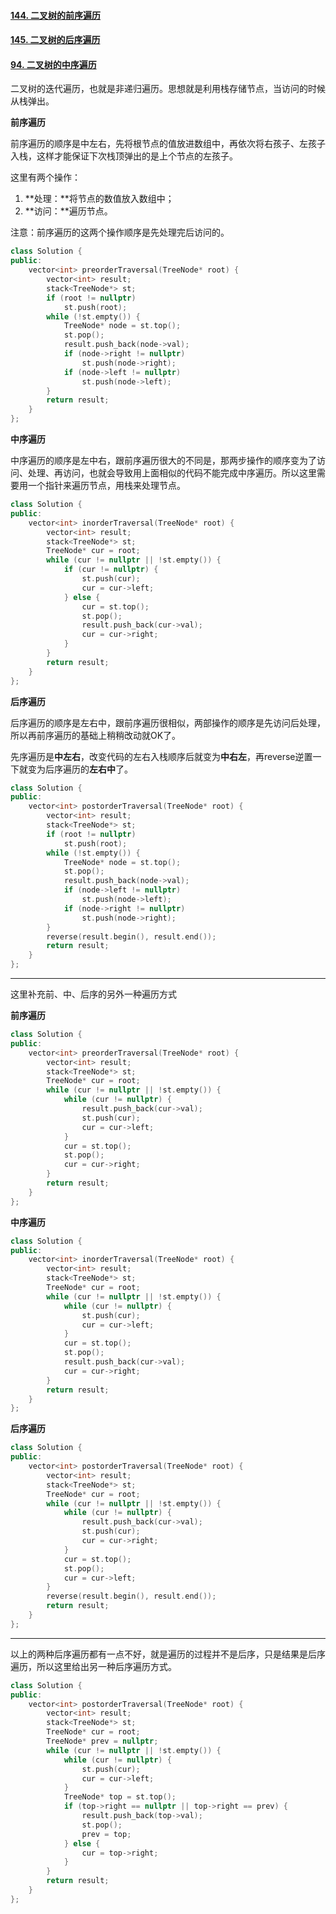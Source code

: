 #### [144. 二叉树的前序遍历](https://leetcode.cn/problems/binary-tree-preorder-traversal/)

#### [145. 二叉树的后序遍历](https://leetcode.cn/problems/binary-tree-postorder-traversal/)

#### [94. 二叉树的中序遍历](https://leetcode.cn/problems/binary-tree-inorder-traversal/)

二叉树的迭代遍历，也就是非递归遍历。思想就是利用栈存储节点，当访问的时候从栈弹出。

**前序遍历**

前序遍历的顺序是中左右，先将根节点的值放进数组中，再依次将右孩子、左孩子入栈，这样才能保证下次栈顶弹出的是上个节点的左孩子。

这里有两个操作：

1. **处理：**将节点的数值放入数组中；
2. **访问：**遍历节点。

注意：前序遍历的这两个操作顺序是先处理完后访问的。

```cpp
class Solution {
public:
    vector<int> preorderTraversal(TreeNode* root) {
        vector<int> result;
        stack<TreeNode*> st;
        if (root != nullptr)    
            st.push(root);
        while (!st.empty()) {
            TreeNode* node = st.top();
            st.pop();
            result.push_back(node->val);
            if (node->right != nullptr)
                st.push(node->right);
            if (node->left != nullptr)
                st.push(node->left);
        }
        return result;
    }
};
```

**中序遍历**

中序遍历的顺序是左中右，跟前序遍历很大的不同是，那两步操作的顺序变为了访问、处理、再访问，也就会导致用上面相似的代码不能完成中序遍历。所以这里需要用一个指针来遍历节点，用栈来处理节点。

```cpp
class Solution {
public:
    vector<int> inorderTraversal(TreeNode* root) {
        vector<int> result;
        stack<TreeNode*> st;
        TreeNode* cur = root;
        while (cur != nullptr || !st.empty()) {
            if (cur != nullptr) {
                st.push(cur);
                cur = cur->left;
            } else {
                cur = st.top();
                st.pop();
                result.push_back(cur->val);
                cur = cur->right;
            }
        }
        return result;
    }
};
```

**后序遍历**

后序遍历的顺序是左右中，跟前序遍历很相似，两部操作的顺序是先访问后处理，所以再前序遍历的基础上稍稍改动就OK了。

先序遍历是**中左右**，改变代码的左右入栈顺序后就变为**中右左**，再reverse逆置一下就变为后序遍历的**左右中**了。

```cpp
class Solution {
public:
    vector<int> postorderTraversal(TreeNode* root) {
        vector<int> result;
        stack<TreeNode*> st;
        if (root != nullptr)
            st.push(root);
        while (!st.empty()) {
            TreeNode* node = st.top();
            st.pop();
            result.push_back(node->val);
            if (node->left != nullptr)
                st.push(node->left);
            if (node->right != nullptr) 
                st.push(node->right);
        }
        reverse(result.begin(), result.end());
        return result;
    }
};
```

------

这里补充前、中、后序的另外一种遍历方式

**前序遍历**

```cpp
class Solution {
public:
    vector<int> preorderTraversal(TreeNode* root) {
        vector<int> result;
        stack<TreeNode*> st;
        TreeNode* cur = root;
        while (cur != nullptr || !st.empty()) {
            while (cur != nullptr) {
                result.push_back(cur->val);
                st.push(cur);
                cur = cur->left;
            }
            cur = st.top();
            st.pop();
            cur = cur->right;
        }
        return result;
    }
};
```

**中序遍历**

```cpp
class Solution {
public:
    vector<int> inorderTraversal(TreeNode* root) {
        vector<int> result;
        stack<TreeNode*> st;
        TreeNode* cur = root;
        while (cur != nullptr || !st.empty()) {
            while (cur != nullptr) {
                st.push(cur);
                cur = cur->left;
            }
            cur = st.top();
            st.pop();
            result.push_back(cur->val);   
            cur = cur->right;
        }
        return result;
    }
};
```

**后序遍历**

```cpp
class Solution {
public:
    vector<int> postorderTraversal(TreeNode* root) {
        vector<int> result;
        stack<TreeNode*> st;
        TreeNode* cur = root;
        while (cur != nullptr || !st.empty()) {
            while (cur != nullptr) {
                result.push_back(cur->val);
                st.push(cur);
                cur = cur->right;
            }
            cur = st.top();
            st.pop();
            cur = cur->left;
        }
        reverse(result.begin(), result.end());
        return result;
    }
};
```

------

以上的两种后序遍历都有一点不好，就是遍历的过程并不是后序，只是结果是后序遍历，所以这里给出另一种后序遍历方式。

```cpp
class Solution {
public:
    vector<int> postorderTraversal(TreeNode* root) {
        vector<int> result;
        stack<TreeNode*> st;
        TreeNode* cur = root;
        TreeNode* prev = nullptr;
        while (cur != nullptr || !st.empty()) {
            while (cur != nullptr) {
                st.push(cur);
                cur = cur->left;
            }
            TreeNode* top = st.top();
            if (top->right == nullptr || top->right == prev) {
                result.push_back(top->val);
                st.pop();
                prev = top;
            } else {
                cur = top->right;
            }
        }
        return result;
    }
};
```

